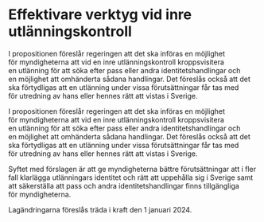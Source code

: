 # Effektivare verktyg vid inre utlänningskontroll

I propositionen föreslår regeringen att det ska införas en möjlighet för myndig­heterna att vid en inre utlän­nings­kontroll kropps­visitera en utlänning för att söka efter pass eller andra identitets­hand­lingar och en möjlighet att omhänderta sådana hand­lingar. Det föreslås också att det ska förtyd­ligas att en utlänning under vissa förut­sätt­ningar får tas med för utredning av hans eller hennes rätt att vistas i Sverige.

I propositionen föreslår regeringen att det ska införas en möjlighet för myndig­heterna att vid en inre utlän­nings­kontroll kropps­visitera en utlänning för att söka efter pass eller andra identitets­hand­lingar och en möjlighet att omhänderta sådana hand­lingar. Det föreslås också att det ska förtyd­ligas att en utlänning under vissa förut­sätt­ningar får tas med för utredning av hans eller hennes rätt att vistas i Sverige.

Syftet med förslagen är att ge myndig­heterna bättre förut­sätt­ningar att i fler fall klar­lägga utlän­ningars identitet och rätt att uppehålla sig i Sverige samt att säker­ställa att pass och andra identitets­handlingar finns tillgängliga för myndig­heterna.

Lagändringarna föreslås träda i kraft den 1 januari 2024.
